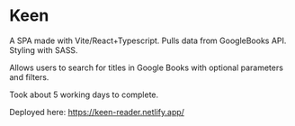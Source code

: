 # Keen

A SPA made with Vite/React+Typescript. Pulls data from GoogleBooks API. Styling with SASS.

Allows users to search for titles in Google Books with optional parameters and filters.

Took about 5 working days to complete.

Deployed here: https://keen-reader.netlify.app/
